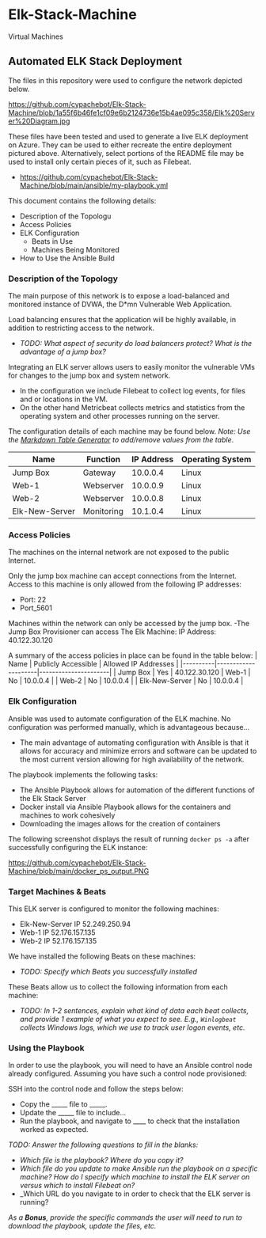 # Elk-Stack-Machine
Virtual Machines
## Automated ELK Stack Deployment

The files in this repository were used to configure the network depicted below.

https://github.com/cypachebot/Elk-Stack-Machine/blob/1a55f6b46fe1cf09e6b2124736e15b4ae095c358/Elk%20Server%20Diagram.jpg

These files have been tested and used to generate a live ELK deployment on Azure. They can be used to either recreate the entire deployment pictured above. Alternatively, select portions of the README file may be used to install only certain pieces of it, such as Filebeat.

  - https://github.com/cypachebot/Elk-Stack-Machine/blob/main/ansible/my-playbook.yml

This document contains the following details:
- Description of the Topologu
- Access Policies
- ELK Configuration
  - Beats in Use
  - Machines Being Monitored
- How to Use the Ansible Build


### Description of the Topology

The main purpose of this network is to expose a load-balanced and monitored instance of DVWA, the D*mn Vulnerable Web Application.

Load balancing ensures that the application will be highly available, in addition to restricting access to the network.

- _TODO: What aspect of security do load balancers protect? What is the advantage of a jump box?_

Integrating an ELK server allows users to easily monitor the vulnerable VMs for changes to the jump box and system network.
- In the configuration we include Filebeat to collect log events, for files and or locations in the VM.
- On the other hand Metricbeat collects metrics and statistics from the operating system and other processes running on the server.


The configuration details of each machine may be found below.
_Note: Use the [Markdown Table Generator](http://www.tablesgenerator.com/markdown_tables) to add/remove values from the table_.

| Name     | Function | IP Address | Operating System |
|----------|----------|------------|------------------|
| Jump Box | Gateway  | 10.0.0.4   | Linux            |
| Web-1    |Webserver | 10.0.0.9   | Linux            |
| Web-2    |Webserver | 10.0.0.8   | Linux            |
| Elk-New-Server   |Monitoring| 10.1.0.4   | Linux            |

### Access Policies

The machines on the internal network are not exposed to the public Internet. 

Only the jump box machine can accept connections from the Internet. Access to this machine is only allowed from the following IP addresses:
-	Port: 22
-	Port_5601

Machines within the network can only be accessed by the jump box.
-The Jump Box Provisioner can access The Elk Machine: 
IP Address: 40.122.30.120

A summary of the access policies in place can be found in the table below:
| Name     | Publicly Accessible | Allowed IP Addresses |
|----------|---------------------|----------------------|
| Jump Box |         Yes         | 40.122.30.120
| Web-1    |         No          | 10.0.0.4             |
| Web-2    |         No          | 10.0.0.4             |
| Elk-New-Server  |         No          | 10.0.0.4             |



### Elk Configuration

Ansible was used to automate configuration of the ELK machine. No configuration was performed manually, which is advantageous because...

- The main advantage of automating configuration with Ansible is that it allows for accuracy and minimize errors and software can be updated to the most current version allowing for high availability of the network. 

The playbook implements the following tasks:
- The Ansible Playbook allows for automation of the different functions of the Elk Stack Server 
- Docker install via Ansible Playbook allows for the containers and machines to work cohesively
- Downloading the images allows for the creation of containers 

The following screenshot displays the result of running `docker ps -a` after successfully configuring the ELK instance:

https://github.com/cypachebot/Elk-Stack-Machine/blob/main/docker_ps_output.PNG

### Target Machines & Beats
This ELK server is configured to monitor the following machines:
- Elk-New-Server IP 52.249.250.94 
- Web-1 IP 52.176.157.135
- Web-2 IP 52.176.157.135

We have installed the following Beats on these machines:
- _TODO: Specify which Beats you successfully installed_

These Beats allow us to collect the following information from each machine:
- _TODO: In 1-2 sentences, explain what kind of data each beat collects, and provide 1 example of what you expect to see. E.g., `Winlogbeat` collects Windows logs, which we use to track user logon events, etc._

### Using the Playbook
In order to use the playbook, you will need to have an Ansible control node already configured. Assuming you have such a control node provisioned: 

SSH into the control node and follow the steps below:
- Copy the _____ file to _____.
- Update the _____ file to include...
- Run the playbook, and navigate to ____ to check that the installation worked as expected.

_TODO: Answer the following questions to fill in the blanks:_
- _Which file is the playbook? Where do you copy it?_
- _Which file do you update to make Ansible run the playbook on a specific machine? How do I specify which machine to install the ELK server on versus which to install Filebeat on?_
- _Which URL do you navigate to in order to check that the ELK server is running?

_As a **Bonus**, provide the specific commands the user will need to run to download the playbook, update the files, etc._
